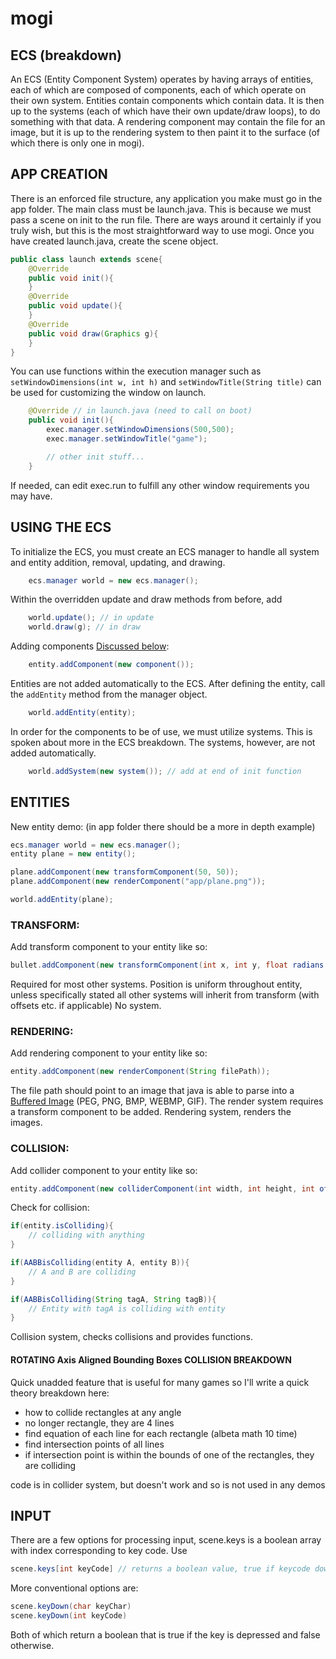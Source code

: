 
# mogi

## ECS (breakdown)

An ECS (Entity Component System) operates by having arrays of entities, each of which are composed of components, each of which operate on their own system.
Entities contain components which contain data. It is then up to the systems (each of which have their own update/draw loops), to do something with that data. A rendering component may contain the file for an image, but it is up to the rendering system to then paint it to the surface (of which there is only one in mogi).


## APP CREATION
There is an enforced file structure, any application you make must go in the app folder. The main class must be launch.java. This is because we must pass a scene on init to the run file. There are ways around it certainly if you truly wish, but this is the most straightforward way to use mogi.
Once you have created launch.java, create the scene object.

```java
public class launch extends scene{
    @Override
    public void init(){
    }
    @Override
    public void update(){
    }
    @Override
    public void draw(Graphics g){
    }
}
```

You can use functions within the execution manager such as `setWindowDimensions(int w, int h)` and `setWindowTitle(String title)` can be used for customizing the window on launch.
```java
    @Override // in launch.java (need to call on boot)
    public void init(){
        exec.manager.setWindowDimensions(500,500);
        exec.manager.setWindowTitle("game");

        // other init stuff...
    }
```
If needed, can edit exec.run to fulfill any other window requirements you may have.

## USING THE ECS
To initialize the ECS, you must create an ECS manager to handle all system and entity addition, removal, updating, and drawing.

```java
    ecs.manager world = new ecs.manager();
```

Within the overridden update and draw methods from before, add

```java
    world.update(); // in update
    world.draw(g); // in draw
```

Adding components [Discussed below](##ENTITIES):
```java
    entity.addComponent(new component());
```

Entities are  not added automatically to the ECS. After defining the entity, call the ```addEntity``` method from the manager object.

```java
    world.addEntity(entity);
```

In order for the components to be of use, we must utilize systems. This is spoken about more in the ECS breakdown. The systems, however, are not added automatically.

```java
    world.addSystem(new system()); // add at end of init function
```

## ENTITIES

New entity demo: (in app folder there should be a more in depth example)

```java
ecs.manager world = new ecs.manager();
entity plane = new entity();

plane.addComponent(new transformComponent(50, 50));
plane.addComponent(new renderComponent("app/plane.png"));

world.addEntity(plane);
```

### TRANSFORM:

Add transform component to your entity like so:
```java
bullet.addComponent(new transformComponent(int x, int y, float radians (overload)));
```

Required for most other systems. Position is uniform throughout entity, unless specifically stated all other systems will inherit from transform (with offsets etc. if applicable)
No system.


### RENDERING:

Add rendering component to your entity like so:

```java
entity.addComponent(new renderComponent(String filePath));
```

The file path should point to an image that java is able to parse into a [Buffered Image](https://docs.oracle.com/javase/8/docs/api/java/awt/image/BufferedImage.html) (PEG, PNG, BMP, WEBMP, GIF). The render system requires a transform component to be added.
Rendering system, renders the images.


### COLLISION:

Add collider component to your entity like so:

```java
entity.addComponent(new colliderComponent(int width, int height, int offsetx (overload), int offsety (overload)));
```

Check for collision:
```java
if(entity.isColliding){
    // colliding with anything
}

if(AABBisColliding(entity A, entity B)){
    // A and B are colliding
}

if(AABBisColliding(String tagA, String tagB)){
    // Entity with tagA is colliding with entity 
}
```

Collision system, checks collisions and provides functions.

#### ROTATING Axis Aligned Bounding Boxes COLLISION BREAKDOWN

Quick unadded feature that is useful for many games so I'll write a quick theory breakdown here:

+ how to collide rectangles at any angle
+ no longer rectangle, they are 4 lines
+ find equation of each line for each rectangle (albeta math 10 time)
+ find intersection points of all lines
+ if intersection point is within the bounds of one of the rectangles, they are colliding

code is in collider system, but doesn't work and so is not used in any demos

## INPUT

There are a few options for processing input, scene.keys is a boolean array with index corresponding to key code. Use 

```java
scene.keys[int keyCode] // returns a boolean value, true if keycode down otherwise false
```

More conventional options are:

```java
scene.keyDown(char keyChar)
scene.keyDown(int keyCode)
```

Both of which return a boolean that is true if the key is depressed and false otherwise.



